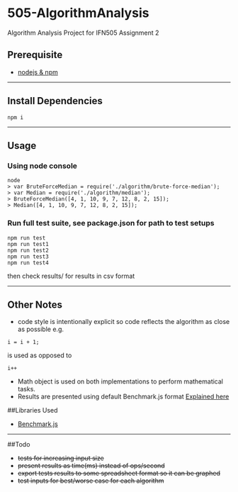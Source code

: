 # 505-AlgorithmAnalysis
Algorithm Analysis Project for IFN505 Assignment 2

## Prerequisite
- [nodejs & npm](https://nodejs.org)

---
## Install Dependencies
```
npm i
```
---

## Usage

### Using node console
```
node
> var BruteForceMedian = require('./algorithm/brute-force-median');
> var Median = require('./algorithm/median');
> BruteForceMedian([4, 1, 10, 9, 7, 12, 8, 2, 15]);
> Median([4, 1, 10, 9, 7, 12, 8, 2, 15]);
```

### Run full test suite, see package.json for path to test setups
```
npm run test
npm run test1
npm run test2
npm run test3
npm run test4
```
then check results/ for results in csv format

---
## Other Notes
- code style is intentionally explicit so code reflects the algorithm as close as possible
e.g.
```
i = i + 1;
```
is used as opposed to
```
i++
```
- Math object is used on both implementations to perform mathematical tasks.
- Results are presented using default Benchmark.js format [Explained here](http://stackoverflow.com/a/28524734)

##Libraries Used
- [Benchmark.js](https://github.com/bestiejs/benchmark.js)

---
##Todo
- ~~tests for increasing input size~~
- ~~present results as time(ms) instead of ops/second~~
- ~~export tests results to some spreadsheet format so it can be graphed~~
- ~~test inputs for best/worse case for each algorithm~~
